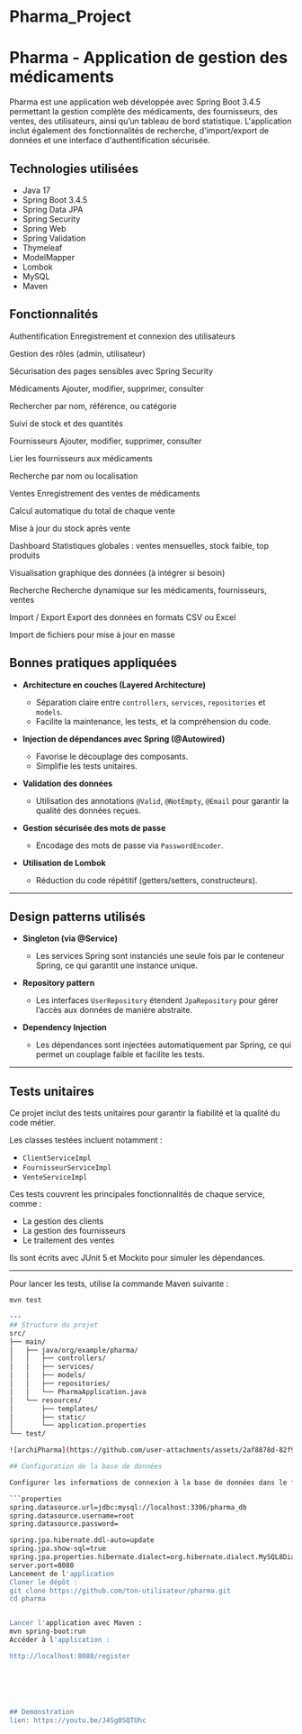 # Pharma_Project
# Pharma - Application de gestion des médicaments

Pharma est une application web développée avec Spring Boot 3.4.5 permettant la gestion complète des médicaments, des fournisseurs, des ventes, des utilisateurs, ainsi qu’un tableau de bord statistique. L'application inclut également des fonctionnalités de recherche, d'import/export de données et une interface d'authentification sécurisée.

## Technologies utilisées

- Java 17
- Spring Boot 3.4.5
- Spring Data JPA
- Spring Security
- Spring Web
- Spring Validation
- Thymeleaf
- ModelMapper
- Lombok
- MySQL
- Maven

## Fonctionnalités
Authentification
Enregistrement et connexion des utilisateurs

Gestion des rôles (admin, utilisateur)

Sécurisation des pages sensibles avec Spring Security

Médicaments
Ajouter, modifier, supprimer, consulter

Rechercher par nom, référence, ou catégorie

Suivi de stock et des quantités

Fournisseurs
Ajouter, modifier, supprimer, consulter

Lier les fournisseurs aux médicaments

Recherche par nom ou localisation

Ventes
Enregistrement des ventes de médicaments

Calcul automatique du total de chaque vente

Mise à jour du stock après vente

Dashboard
Statistiques globales : ventes mensuelles, stock faible, top produits

Visualisation graphique des données (à intégrer si besoin)

Recherche
Recherche dynamique sur les médicaments, fournisseurs, ventes

Import / Export
Export des données en formats CSV ou Excel

Import de fichiers pour mise à jour en masse

## Bonnes pratiques appliquées

- **Architecture en couches (Layered Architecture)**
  - Séparation claire entre `controllers`, `services`, `repositories` et `models`.
  - Facilite la maintenance, les tests, et la compréhension du code.

- **Injection de dépendances avec Spring (@Autowired)**
  - Favorise le découplage des composants.
  - Simplifie les tests unitaires.

- **Validation des données**
  - Utilisation des annotations `@Valid`, `@NotEmpty`, `@Email` pour garantir la qualité des données reçues.

- **Gestion sécurisée des mots de passe**
  - Encodage des mots de passe via `PasswordEncoder`.

- **Utilisation de Lombok**
  - Réduction du code répétitif (getters/setters, constructeurs).

---

## Design patterns utilisés

- **Singleton (via @Service)**
  - Les services Spring sont instanciés une seule fois par le conteneur Spring, ce qui garantit une instance unique.

- **Repository pattern**
  - Les interfaces `UserRepository` étendent `JpaRepository` pour gérer l’accès aux données de manière abstraite.

- **Dependency Injection**
  - Les dépendances sont injectées automatiquement par Spring, ce qui permet un couplage faible et facilite les tests.

---
## Tests unitaires

Ce projet inclut des tests unitaires pour garantir la fiabilité et la qualité du code métier.

Les classes testées incluent notamment :  
- `ClientServiceImpl`  
- `FournisseurServiceImpl`  
- `VenteServiceImpl`  

Ces tests couvrent les principales fonctionnalités de chaque service, comme :  
- La gestion des clients  
- La gestion des fournisseurs  
- Le traitement des ventes  

Ils sont écrits avec JUnit 5 et Mockito pour simuler les dépendances.

---

Pour lancer les tests, utilise la commande Maven suivante :  
```bash
mvn test

---
## Structure du projet
src/
├── main/
│   ├── java/org/example/pharma/
│   │   ├── controllers/
│   │   ├── services/
│   │   ├── models/
│   │   ├── repositories/
│   │   └── PharmaApplication.java
│   └── resources/
│       ├── templates/
│       ├── static/
│       └── application.properties
└── test/

![archiPharma](https://github.com/user-attachments/assets/2af8878d-82f9-4964-bb19-dd12564e7025)

## Configuration de la base de données

Configurer les informations de connexion à la base de données dans le fichier `application.properties` :

```properties
spring.datasource.url=jdbc:mysql://localhost:3306/pharma_db
spring.datasource.username=root
spring.datasource.password=

spring.jpa.hibernate.ddl-auto=update
spring.jpa.show-sql=true
spring.jpa.properties.hibernate.dialect=org.hibernate.dialect.MySQL8Dialect
server.port=8080
Lancement de l'application
Cloner le dépôt :
git clone https://github.com/ton-utilisateur/pharma.git
cd pharma


Lancer l'application avec Maven :
mvn spring-boot:run
Accéder à l'application :

http://localhost:8080/register






## Demonstration
lien: https://youtu.be/J4Sg0SQTUhc


